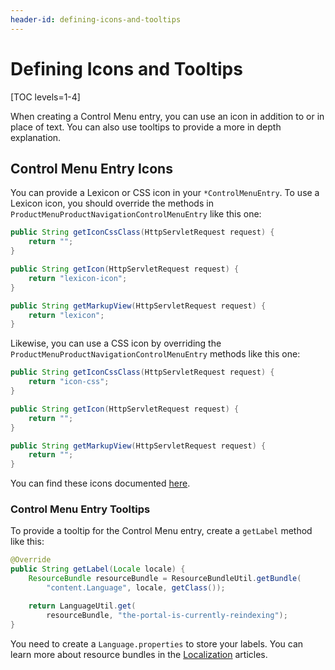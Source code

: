 ```yaml
---
header-id: defining-icons-and-tooltips
---
```


# Defining Icons and Tooltips

[TOC levels=1-4]

When creating a Control Menu entry, you can use an icon in addition to or in
place of text. You can also use tooltips to provide a more in depth
explanation.

## Control Menu Entry Icons

You can provide a Lexicon or CSS icon in your `*ControlMenuEntry`. To use a 
Lexicon icon, you should override the methods in 
`ProductMenuProductNavigationControlMenuEntry` like this one:

```java
public String getIconCssClass(HttpServletRequest request) {
    return "";
}

public String getIcon(HttpServletRequest request) {
    return "lexicon-icon";
}

public String getMarkupView(HttpServletRequest request) {
    return "lexicon";
}
```

Likewise, you can use a CSS icon by overriding the
`ProductMenuProductNavigationControlMenuEntry` methods like this one:

```java
public String getIconCssClass(HttpServletRequest request) {
    return "icon-css";
}

public String getIcon(HttpServletRequest request) {
    return "";
}

public String getMarkupView(HttpServletRequest request) {
    return "";
}
```

You can find these icons documented
[here](https://clayui.com/docs/components/icons.html).

### Control Menu Entry Tooltips

To provide a tooltip for the Control Menu entry, create a `getLabel` method like
this:

```java
@Override
public String getLabel(Locale locale) {
    ResourceBundle resourceBundle = ResourceBundleUtil.getBundle(
        "content.Language", locale, getClass());

    return LanguageUtil.get(
        resourceBundle, "the-portal-is-currently-reindexing");
}
```

You need to create a `Language.properties` to store your labels. You can learn 
more about resource bundles in the 
[Localization](/docs/7-2/frameworks/-/knowledge_base/f/localization) articles.
